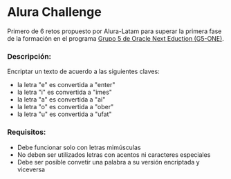 # Alura Challenge
Primero de 6 retos propuesto por Alura-Latam para superar la primera fase de la formación en el programa [Grupo 5 de Oracle Next Eduction (G5-ONE)](https://www.oracle.com/a/ocom/docs/ebook-one-manual-del-estudiante-lad.pdf).

### Descripción:
Encriptar un texto de acuerdo a las siguientes claves:
- la letra "e" es convertida a "enter"
- la letra "i" es convertida a "imes"
- la letra "a" es convertida a "ai"
- la letra "o" es convertida a "ober"
- la letra "u" es convertida a "ufat"

### Requisitos:
- Debe funcionar solo con letras mimúsculas
- No deben ser utilizados letras con acentos ni caracteres especiales
- Debe ser posible convetir una palabra a su versión encriptada y viceversa
